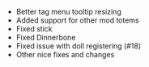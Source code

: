 - Better tag menu tooltip resizing
- Added support for other mod totems
- Fixed stick
- Fixed Dinnerbone
- Fixed issue with doll registering (#18)
- Other nice fixes and changes 
